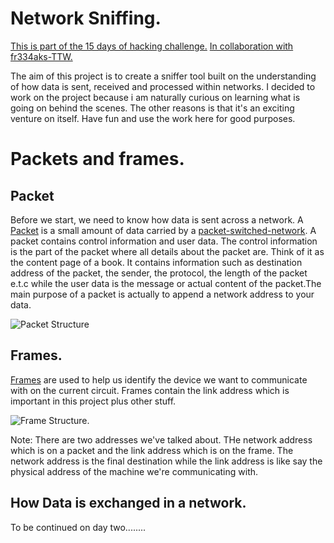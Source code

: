 # Network Sniffing.
[This is part of the 15 days of hacking challenge.](https://github.com/P4rsz/15-days-of-Hacking)
[In collaboration with fr334aks-TTW.](https://github.com/fr334aks-TTW/15-days-of-hacking)

The aim of this project is to create a sniffer tool built on the understanding of how data is sent, received and processed within networks.
I decided to work on the project because i am naturally curious on learning what is going on behind the scenes. The other reasons is that it's an exciting
venture on itself. Have fun and use the work here for good purposes.

# Packets and frames.
## Packet
Before we start, we need to know how data is sent across a network. A [Packet](https://en.wikipedia.org/wiki/Network_packet) is a small amount of data carried by a
[packet-switched-network](https://en.wikipedia.org/wiki/Packet_switching). A packet contains control information and user data. The control information is the
part of the packet where all details about the packet are. Think of it as the content page of a book. It contains information such as destination address of the
packet, the sender, the protocol, the length of the packet e.t.c while the user data is the message or actual content of the packet.The main purpose of a packet is
actually to append a network address to your data. 

![Packet Structure](https://upload.wikimedia.org/wikipedia/commons/thumb/6/60/IPv4_Packet-en.svg/1280px-IPv4_Packet-en.svg.png)

## Frames. 
[Frames](https://en.wikipedia.org/wiki/Frame_(networking)) are used to help us identify the device we want to communicate with on the current circuit. Frames contain the link address which is important in this project
plus other stuff.

![Frame Structure.](https://upload.wikimedia.org/wikipedia/commons/1/13/Ethernet_Type_II_Frame_format.svg)

Note: There are two addresses we've talked about. THe network address which is on a packet and the link address which is on the frame. The network address is the
      final destination while the link address is like say the physical address of the machine we're communicating with.
      
 ## How Data is exchanged in a network.
 To be continued on day two........
